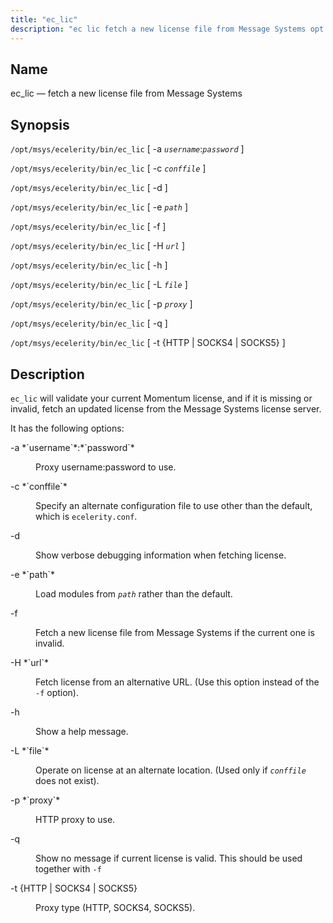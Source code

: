 ```yaml
---
title: "ec_lic"
description: "ec lic fetch a new license file from Message Systems opt msys ecelerity bin ec lic a username password opt msys ecelerity bin ec lic c conffile opt msys ecelerity bin ec lic d opt msys ecelerity bin ec lic e path opt msys ecelerity bin ec lic f opt..."
---
```


<a name="executable.ec_lic"></a> 
## Name

ec_lic — fetch a new license file from Message Systems

## Synopsis

`/opt/msys/ecelerity/bin/ec_lic` [ -a *`username`*:*`password`* ]

`/opt/msys/ecelerity/bin/ec_lic` [ -c *`conffile`* ]

`/opt/msys/ecelerity/bin/ec_lic` [ -d ]

`/opt/msys/ecelerity/bin/ec_lic` [ -e *`path`* ]

`/opt/msys/ecelerity/bin/ec_lic` [ -f ]

`/opt/msys/ecelerity/bin/ec_lic` [ -H *`url`* ]

`/opt/msys/ecelerity/bin/ec_lic` [ -h ]

`/opt/msys/ecelerity/bin/ec_lic` [ -L *`file`* ]

`/opt/msys/ecelerity/bin/ec_lic` [ -p *`proxy`* ]

`/opt/msys/ecelerity/bin/ec_lic` [ -q ]

`/opt/msys/ecelerity/bin/ec_lic` [ -t {HTTP | SOCKS4 | SOCKS5} ]

<a name="idp13254512"></a> 
## Description

`ec_lic` will validate your current Momentum license, and if it is missing or invalid, fetch an updated license from the Message Systems license server.

It has the following options:

<dl class="variablelist">

<dt>-a *`username`*:*`password`*</dt>

<dd>

Proxy username:password to use.

</dd>

<dt>-c *`conffile`*</dt>

<dd>

Specify an alternate configuration file to use other than the default, which is `ecelerity.conf`.

</dd>

<dt>-d</dt>

<dd>

Show verbose debugging information when fetching license.

</dd>

<dt>-e *`path`*</dt>

<dd>

Load modules from *`path`* rather than the default.

</dd>

<dt>-f</dt>

<dd>

Fetch a new license file from Message Systems if the current one is invalid.

</dd>

<dt>-H *`url`*</dt>

<dd>

Fetch license from an alternative URL. (Use this option instead of the `-f` option).

</dd>

<dt>-h</dt>

<dd>

Show a help message.

</dd>

<dt>-L *`file`*</dt>

<dd>

Operate on license at an alternate location. (Used only if *`conffile`* does not exist).

</dd>

<dt>-p *`proxy`*</dt>

<dd>

HTTP proxy to use.

</dd>

<dt>-q</dt>

<dd>

Show no message if current license is valid. This should be used together with `-f`

</dd>

<dt>-t {HTTP | SOCKS4 | SOCKS5}</dt>

<dd>

Proxy type (HTTP, SOCKS4, SOCKS5).

</dd>

</dl>